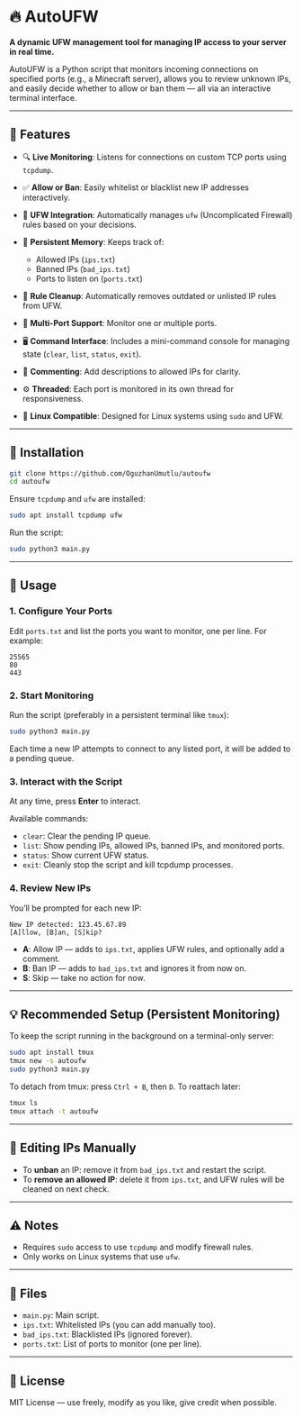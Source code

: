 # 🔥 AutoUFW

**A dynamic UFW management tool for managing IP access to your server in real time.**

AutoUFW is a Python script that monitors incoming connections on specified ports (e.g., a Minecraft server), allows you to review unknown IPs, and easily decide whether to allow or ban them — all via an interactive terminal interface.

---

## 📌 Features

* 🔍 **Live Monitoring**: Listens for connections on custom TCP ports using `tcpdump`.
* ✅ **Allow or Ban**: Easily whitelist or blacklist new IP addresses interactively.
* 🔐 **UFW Integration**: Automatically manages `ufw` (Uncomplicated Firewall) rules based on your decisions.
* 🧠 **Persistent Memory**: Keeps track of:

  * Allowed IPs (`ips.txt`)
  * Banned IPs (`bad_ips.txt`)
  * Ports to listen on (`ports.txt`)
* 🧾 **Rule Cleanup**: Automatically removes outdated or unlisted IP rules from UFW.
* 🔧 **Multi-Port Support**: Monitor one or multiple ports.
* 🖥️ **Command Interface**: Includes a mini-command console for managing state (`clear`, `list`, `status`, `exit`).
* 📓 **Commenting**: Add descriptions to allowed IPs for clarity.
* ⚙️ **Threaded**: Each port is monitored in its own thread for responsiveness.
* 💼 **Linux Compatible**: Designed for Linux systems using `sudo` and UFW.

---

## 🚀 Installation

```bash
git clone https://github.com/OguzhanUmutlu/autoufw
cd autoufw
```

Ensure `tcpdump` and `ufw` are installed:

```bash
sudo apt install tcpdump ufw
```

Run the script:

```bash
sudo python3 main.py
```

---

## 📝 Usage

### 1. **Configure Your Ports**

Edit `ports.txt` and list the ports you want to monitor, one per line. For example:

```
25565
80
443
```

### 2. **Start Monitoring**

Run the script (preferably in a persistent terminal like `tmux`):

```bash
sudo python3 main.py
```

Each time a new IP attempts to connect to any listed port, it will be added to a pending queue.

### 3. **Interact with the Script**

At any time, press **Enter** to interact.

Available commands:

* `clear`: Clear the pending IP queue.
* `list`: Show pending IPs, allowed IPs, banned IPs, and monitored ports.
* `status`: Show current UFW status.
* `exit`: Cleanly stop the script and kill tcpdump processes.

### 4. **Review New IPs**

You’ll be prompted for each new IP:

```
New IP detected: 123.45.67.89
[A]llow, [B]an, [S]kip?
```

* **A**: Allow IP — adds to `ips.txt`, applies UFW rules, and optionally add a comment.
* **B**: Ban IP — adds to `bad_ips.txt` and ignores it from now on.
* **S**: Skip — take no action for now.

---

## 💡 Recommended Setup (Persistent Monitoring)

To keep the script running in the background on a terminal-only server:

```bash
sudo apt install tmux
tmux new -s autoufw
sudo python3 main.py
```

To detach from tmux: press `Ctrl + B`, then `D`.
To reattach later:

```bash
tmux ls
tmux attach -t autoufw
```

---

## 🔄 Editing IPs Manually

* To **unban** an IP: remove it from `bad_ips.txt` and restart the script.
* To **remove an allowed IP**: delete it from `ips.txt`, and UFW rules will be cleaned on next check.

---

## ⚠️ Notes

* Requires `sudo` access to use `tcpdump` and modify firewall rules.
* Only works on Linux systems that use `ufw`.

---

## 📁 Files

* `main.py`: Main script.
* `ips.txt`: Whitelisted IPs (you can add manually too).
* `bad_ips.txt`: Blacklisted IPs (ignored forever).
* `ports.txt`: List of ports to monitor (one per line).

---

## 📜 License

MIT License — use freely, modify as you like, give credit when possible.
